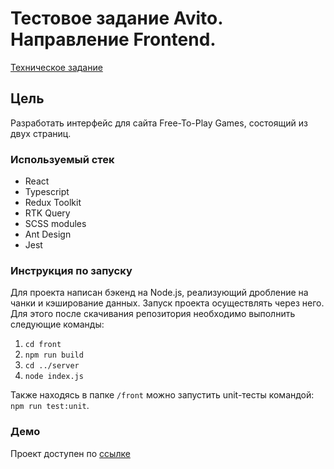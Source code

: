 # **Тестовое задание Avito. Направление Frontend.**

[Техническое задание](<[http](https://github.com/avito-tech/frontend-trainee-assignment-2023)>)

## **Цель**

Разработать интерфейс для сайта Free-To-Play Games, состоящий из двух страниц.

### Используемый стек

-   React
-   Typescript
-   Redux Toolkit
-   RTK Query
-   SCSS modules
-   Ant Design
-   Jest

### Инструкция по запуску

Для проекта написан бэкенд на Node.js, реализующий дробление на чанки и кэширование данных. Запуск проекта осуществлять через него. Для этого после скачивания репозитория необходимо выполнить следующие команды:

1. `cd front`
2. `npm run build`
3. `cd ../server`
4. `node index.js`

Также находясь в папке `/front` можно запустить unit-тесты командой: `npm run test:unit`.

### Демо

Проект доступен по [ссылке](http://94.241.171.51:3001/)
